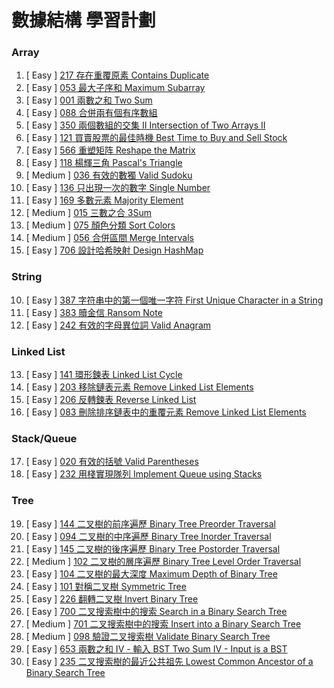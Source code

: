 # 數據結構 學習計劃

### Array

001. [  Easy  ] [217 存在重覆原素 Contains Duplicate](https://github.com/Kuan-HC/LeetCode/blob/main/DS_Study/217.md)
002. [  Easy  ] [053 最大子序和 Maximum Subarray](https://github.com/Kuan-HC/LeetCode/blob/main/Top100LikedQuestions/053_Maximum_Subarray.md)
003. [  Easy  ] [001 兩數之和 Two Sum](https://github.com/Kuan-HC/LeetCode/blob/main/Top100LikedQuestions/001_Two_Sum.md)
004. [  Easy  ] [088 合併兩有個有序數組](https://github.com/Kuan-HC/LeetCode/blob/main/DS_Study/088.md)
005. [  Easy  ] [350 兩個數組的交集 II Intersection of Two Arrays II](https://github.com/Kuan-HC/LeetCode/blob/main/DS_Study/350.md)
006. [  Easy  ] [121 買賣股票的最佳時機 Best Time to Buy and Sell Stock](https://github.com/Kuan-HC/LeetCode/blob/main/DS_Study/121.md)
007. [  Easy  ] [566 重塑矩阵 Reshape the Matrix](https://github.com/Kuan-HC/LeetCode/blob/main/DS_Study/566.md)
008. [  Easy  ] [118 楊輝三角 Pascal's Triangle](https://github.com/Kuan-HC/LeetCode/blob/main/DS_Study/118.md)
009. [ Medium ] [036 有效的數獨 Valid Sudoku](https://github.com/Kuan-HC/LeetCode/blob/main/DS_Study/036.md)
010. [  Easy  ] [136 只出現一次的數字 Single Number](https://github.com/Kuan-HC/LeetCode/blob/main/Top100LikedQuestions/136_Single_Number.md)
011. [  Easy  ] [169 多數元素 Majority Element](https://github.com/Kuan-HC/LeetCode/blob/main/Top100LikedQuestions/169_Majority_Element.md)
012. [ Medium ] [015 三數之合 3Sum](https://github.com/Kuan-HC/LeetCode/blob/main/Top100LikedQuestions/015_3Sum.md)
013. [ Medium ] [075 顏色分類 Sort Colors](https://github.com/Kuan-HC/LeetCode/blob/main/Top100LikedQuestions/075_Sort_Colors.md)
014. [ Medium ] [056 合併區間 Merge Intervals](https://github.com/Kuan-HC/LeetCode/blob/main/Top100LikedQuestions/056_Merge_Intervals.md)
015. [  Easy  ] [706 設計哈希映射 Design HashMap](https://github.com/Kuan-HC/LeetCode/blob/main/DS_Study/706.md)

### String

010. [  Easy  ] [387 字符串中的第一個唯一字符 First Unique Character in a String](https://github.com/Kuan-HC/LeetCode/blob/main/DS_Study/387.md)
011. [  Easy  ] [383 贖金信 Ransom Note](https://github.com/Kuan-HC/LeetCode/blob/main/DS_Study/383.md)
012. [  Easy  ] [242 有效的字母異位詞 Valid Anagram](https://github.com/Kuan-HC/LeetCode/blob/main/DS_Study/242.md)

### Linked List
013. [  Easy  ] [141 環形鍊表 Linked List Cycle](https://github.com/Kuan-HC/LeetCode/blob/main/Top100LikedQuestions/141_Linked_List_Cycle.md)
014. [  Easy  ] [203 移除鏈表元素 Remove Linked List Elements](https://github.com/Kuan-HC/LeetCode/blob/main/DS_Study/203.md)
015. [  Easy  ] [206 反轉鍊表 Reverse Linked List](https://github.com/Kuan-HC/LeetCode/blob/main/Top100LikedQuestions/206_Reverse_Linked_List.md)
016. [  Easy  ] [083 刪除排序鏈表中的重覆元素 Remove Linked List Elements](https://github.com/Kuan-HC/LeetCode/blob/main/DS_Study/83.md)

### Stack/Queue
017. [  Easy  ] [020 有效的括號 Valid Parentheses](https://github.com/Kuan-HC/LeetCode/blob/main/Top100LikedQuestions/020_Valid_Parentheses.md)
018. [  Easy  ] [232 用棧實現隊列 Implement Queue using Stacks](https://github.com/Kuan-HC/LeetCode/blob/main/DS_Study/232.md)

### Tree
019. [  Easy  ] [144 二叉樹的前序遍歷 Binary Tree Preorder Traversal](https://github.com/Kuan-HC/LeetCode/blob/main/DS_Study/144.md)
020. [  Easy  ] [094  二叉樹的中序遍歷 Binary Tree Inorder Traversal](https://github.com/Kuan-HC/LeetCode/blob/main/Top100LikedQuestions/094_Binary_Tree_Inorder_Traversal.md)
021. [  Easy  ] [145 二叉樹的後序遍歷 Binary Tree Postorder Traversal](https://github.com/Kuan-HC/LeetCode/blob/main/DS_Study/145.md)
022. [ Medium ] [102 二叉樹的層序遍歷 Binary Tree Level Order Traversal](https://github.com/Kuan-HC/LeetCode/blob/main/DS_Study/102.md)
023. [  Easy  ] [104 二叉樹的最大深度 Maximum Depth of Binary Tree](https://github.com/Kuan-HC/LeetCode/blob/main/Top100LikedQuestions/104_Maximum_Depth_of_Binary_Tree.md)
024. [  Easy  ] [101 對稱二叉樹 Symmetric Tree](https://github.com/Kuan-HC/LeetCode/blob/main/Top100LikedQuestions/101_Symmetric_Tree.md)
025. [  Easy  ] [226 翻轉二叉樹 Invert Binary Tree](https://github.com/Kuan-HC/LeetCode/blob/main/Top100LikedQuestions/226_Invert_Binary_Tree.md)
026. [  Easy  ] [700 二叉搜索樹中的搜索 Search in a Binary Search Tree](https://github.com/Kuan-HC/LeetCode/blob/main/DS_Study/700.md)
027. [ Medium ] [701 二叉搜索樹中的搜索 Insert into a Binary Search Tree](https://github.com/Kuan-HC/LeetCode/blob/main/DS_Study/701.md)
028. [ Medium ] [098 驗證二叉搜索樹 Validate Binary Search Tree](https://github.com/Kuan-HC/LeetCode/blob/main/Top100LikedQuestions/098_Validate_Binary_Search_Tree.md)
029. [  Easy  ] [653 兩數之和 IV - 輸入 BST Two Sum IV - Input is a BST](https://github.com/Kuan-HC/LeetCode/blob/main/DS_Study/653.md)
030. [  Easy  ] [235 二叉搜索樹的最近公共祖先 Lowest Common Ancestor of a Binary Search Tree](https://github.com/Kuan-HC/LeetCode/blob/main/DS_Study/235.md)







